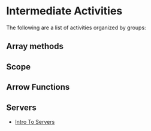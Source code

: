 # Intermediate Activities

The following are a list of activities organized by groups:

## Array methods

## Scope

## Arrow Functions

## Servers
- [Intro To Servers](intro-to-servers)
